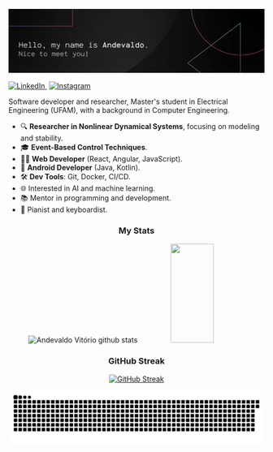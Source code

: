 ![banner](assets/banner.png)

<p align="left">
  <a href="https://www.linkedin.com/in/andevaldo" style="margin-right:4px;">
    <img src="https://img.shields.io/badge/-LinkedIn-ADD8E6?style=social&logo=linkedin&logoColor=000" alt="LinkedIn">
  </a>
  <a href="https://www.instagram.com/andel.js">
    <img src="https://img.shields.io/badge/-Instagram-ADD8E6?style=social&logo=instagram&logoColor=000" alt="Instagram">
  </a>
</p>

Software developer and researcher, Master's student in Electrical Engineering (UFAM), with a background in Computer Engineering.

- 🔍 **Researcher in Nonlinear Dynamical Systems**, focusing on modeling and stability.
- 🎓 **Event-Based Control Techniques**.
- 👨‍💻 **Web Developer** (React, Angular, JavaScript).
- 📱 **Android Developer** (Java, Kotlin).
- 🛠️ **Dev Tools**: Git, Docker, CI/CD.
- 🌐 Interested in AI and machine learning.
- 📚 Mentor in programming and development.
- 🎹 Pianist and keyboardist.

<div align="center">
  <h3>My Stats</h3>
  <img width="49%" height="195px" src="https://github-readme-stats.vercel.app/api?username=andel-vitorio&show_icons=true&count_private=true&hide_border=true&title_color=FFF&icon_color=FFF&text_color=c9d1d9&bg_color=0d1117" alt="Andevaldo Vitório github stats" /> 
  <img width="41%" height="195px" src="https://github-readme-stats.vercel.app/api/top-langs/?username=andel-vitorio&layout=compact&hide_border=true&title_color=FFF&text_color=FFF&bg_color=0d1117" />
</div>

<div align="center">
  <h3>GitHub Streak</h3>
  <a href="https://git.io/streak-stats">
    <img src="https://github-readme-streak-stats.herokuapp.com?user=andel-vitorio&theme=dark&hide_border=true&ring=B45237&fire=B45237&currStreakLabel=B45237&background=0D1117" alt="GitHub Streak" />
  </a>
</div>

![Snake animation](https://github.com/andel-vitorio/andel-vitorio/blob/output/github-contribution-grid-snake.svg)
